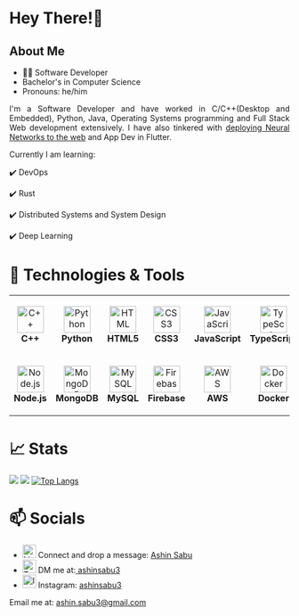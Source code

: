# ‍Hey There!👋
## About Me

- 🧑‍💻 Software Developer
- Bachelor's in Computer Science
- Pronouns: he/him
<div align="justify">

 I'm a Software Developer and have worked in C/C++(Desktop and Embedded), Python, Java, Operating Systems programming and Full Stack Web development extensively. I have also tinkered with <a href = "https://monkeypoxdetect.firebaseapp.com/" target = "__blank">deploying Neural Networks to the web</a> and App Dev in Flutter. 


Currently I am learning:
  
 ✔️ DevOps
  
 ✔️ Rust
  
 ✔️ Distributed Systems and System Design
  
 ✔️ Deep Learning
  
</div>

# 🔧 Technologies & Tools

<table>
  <tr>
    <td align="center" height="108" width="108">
      <img
        src="https://user-images.githubusercontent.com/42747200/46140125-da084900-c26d-11e8-8ea7-c45ae6306309.png"
        width="48"
        height="48"
        alt="C++"
      />
      <br /><strong>C++</strong>
    </td>
    <td align="center" height="108" width="108">
      <img
        src="https://cdn3.iconfinder.com/data/icons/logos-and-brands-adobe/512/267_Python-512.png"
        width="48"
        height="48"
        alt="Python"
      />
      <br /><strong>Python</strong>
    </td>
    <td align="center" height="108" width="108">
      <img
        src="https://cdn.jsdelivr.net/gh/devicons/devicon/icons/html5/html5-plain.svg"
        width="48"
        height="48"
        alt="HTML"
      />
      <br /><strong>HTML5</strong>
    </td>
    <td align="center" height="108" width="108">
      <img
        src="https://cdn.jsdelivr.net/gh/devicons/devicon/icons/css3/css3-plain.svg"
        width="48"
        height="48"
        alt="CSS3"
      />
      <br /><strong>CSS3</strong>
    </td>
    <td align="center" height="108" width="108">
      <img
        src="https://cdn.jsdelivr.net/gh/devicons/devicon/icons/javascript/javascript-plain.svg"
        width="48"
        height="48"
        alt="JavaScript"
      />
      <br /><strong>JavaScript</strong>
    </td>
    <td align="center" height="108" width="108">
      <img
        src="https://cdn.jsdelivr.net/gh/devicons/devicon/icons/typescript/typescript-plain.svg"
        width="48"
        height="48"
        alt="TypeScript"
      />
      <br /><strong>TypeScript</strong>
    </td>
    <td align="center" height="108" width="108">
      <img
        src="https://cdn.jsdelivr.net/gh/devicons/devicon/icons/react/react-original.svg"
        width="48"
        height="48"
        alt="React"
      />
      <br /><strong>React</strong>
    </td>
    <td align="center" height="108" width="108">
      <img
        src="https://cdn.jsdelivr.net/gh/devicons/devicon/icons/redux/redux-original.svg"
        width="48"
        height="48"
        alt="Redux"
      />
      <br /><strong>Redux</strong>
    </td>
  </tr> 
  
   
  <tr>
    <td align="center" height="108" width="108">
      <img
        src="https://cdn.jsdelivr.net/gh/devicons/devicon/icons/nodejs/nodejs-original.svg"
        width="48"
        height="48"
        alt="Node.js"
      />
      <br /><strong>Node.js</strong>
    </td>
    <td align="center" height="108" width="108">
      <img
        src="https://cdn.jsdelivr.net/gh/devicons/devicon/icons/mongodb/mongodb-original.svg"
        width="48"
        height="48"
        alt="MongoDB"
      />
      <br /><strong>MongoDB</strong>
    </td>
    <td align="center" height="108" width="108">
      <img
        src="https://www.vectorlogo.zone/logos/mysql/mysql-ar21.svg"
        width="48"
        height="48"
        alt="MySQL"
      />
      <br /><strong>MySQL</strong>
    </td>
    <td align="center" height="108" width="108">
      <img
        src="https://cdn.jsdelivr.net/gh/devicons/devicon/icons/firebase/firebase-plain.svg"
        width="48"
        height="48"
        alt="Firebase"
      />
      <br /><strong>Firebase</strong>
    </td>
    <td align="center" height="108" width="108">
      <img
        src="https://pbs.twimg.com/profile_images/1598742980474834944/wHCUV4av_400x400.png"
        width="48"
        height="48"
        alt="AWS"
      />
      <br /><strong>AWS</strong>
    </td>
    <td align="center" height="108" width="108">
      <img
        src="https://www.docker.com/wp-content/uploads/2022/03/vertical-logo-monochromatic.png"
        width="48"
        height="48"
        alt="Docker"
      />
      <br /><strong>Docker</strong>
    </td>
    <td align="center" height="108" width="108">
      <img
        src="https://cdn.worldvectorlogo.com/logos/flutter-logo.svg"
        width="48"
        height="48"
        alt="Flutter"
      />
      <br /><strong>Flutter</strong>
    </td>
    <td align="center" height="108" width="108">
      <img
        src="https://upload.wikimedia.org/wikipedia/commons/thumb/3/38/Jupyter_logo.svg/1200px-Jupyter_logo.svg.png"
        width="48"
        height="48"
        alt="JupyterNotebooks"
      />
      <br /><strong>Jupyter Notebooks</strong>
    </td>
</tr>

</table>

# 📈 Stats

<img
  src="https://github-readme-stats.vercel.app/api?username=ashinsabu&count_private=true&show_icons=true&theme=react&&hide_border=true"
/>
<img
  src="https://github-readme-streak-stats.herokuapp.com/?user=ashinsabu&&theme=react&&hide_border=true"
/>
[![Top Langs](https://github-readme-stats.vercel.app/api/top-langs/?username=ashinsabu&layout=compact&theme=react)](https://github.com/ashinsabu/github-readme-stats)
# 📫 Socials

- <div><img src ="https://cdn-icons-png.flaticon.com/512/174/174857.png" alt ="LinkedIn" width = "24" height ="24"> Connect and drop a message: <a href="https://www.linkedin.com/in/ashin-sabu-1059a6175/">Ashin Sabu</a></div>
- <div><img src ="https://png.pngtree.com/png-vector/20221018/ourmid/pngtree-twitter-social-media-round-icon-png-image_6315985.png" alt ="Twitter" width = "24" height ="24"> DM me at:<a href="https://twitter.com/ashinsabu3"> ashinsabu3</a></div>
- <div><img src ="https://cdn4.iconfinder.com/data/icons/social-messaging-ui-color-shapes-2-free/128/social-instagram-new-square2-512.png" alt ="Instagram" width = "24" height ="24"> Instagram: <a href="https://www.instagram.com/ashinsabu3"> ashinsabu3</a></div>
Email me at: ashin.sabu3@gmail.com

<!--

Here are some ideas to get you started:

- 🔭 I’m currently working on ...
- 🌱 I’m currently learning ...
- 👯 I’m looking to collaborate on ...
- 🤔 I’m looking for help with ...
- 💬 Ask me about ...
- 📫 How to reach me: ...
- 😄 Pronouns: ...
- ⚡ Fun fact: ...
-->
